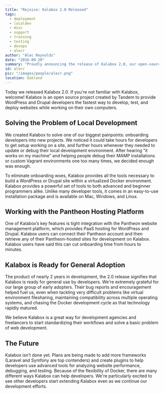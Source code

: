 ```yaml
---
title: "Rejoice: Kalabox 2.0 Released"
tags:
  - deployment
  - localdev
  - misc
  - support
  - training
  - testing
  - devops
  - alecr
author: "Alec Reynolds"
date: "2016-09-20"
summary: "Proudly announcing the release of Kalabox 2.0, our open-source Docker-powered local development tool that provides the fastest way to develop WordPress and Drupal applications."
id: alecr
pic: "/images/people/alecr.png"
location: Oakland
---
```


Today we released Kalabox 2.0. If you're not familiar with Kalabox, welcome! Kalabox is an open source project created by Tandem to provide WordPress and Drupal developers the fastest way to develop, test, and deploy websites while working on their own computers.

## Solving the Problem of Local Development

We created Kalabox to solve one of our biggest painpoints: onboarding developers into new projects. We noticed it could take hours for developers to get setup working on a site, and further hours whenever they needed to update or debug their local development environment. After hearing "it works on my machine" and helping people debug their MAMP installations or custom Vagrant environments one too many times, we decided enough was enough.

To eliminate onboarding woes, Kalabox provides all the tools necessary to build a WordPress or Drupal site within a virtualized Docker environment. Kalabox provides a powerful set of tools to both advanced and beginner programmers alike.  Unlike many developer tools, it comes in an easy-to-use installation package and is available on Mac, Windows, and Linux.

## Working with the Pantheon Hosting Platform

One of Kalabox’s key features is tight integration with the Pantheon website management platform, which provides PaaS hosting for WordPress and Drupal. Kalabox users can connect their Pantheon account and then retrieve any of their Pantheon-hosted sites for development on Kalabox. Kalabox users have said this can cut onboarding time from hours to minutes.

## Kalabox is Ready for General Adoption

The product of nearly 2 years in development, the 2.0 release signifies that Kalabox is ready for general use by developers. We're extremely grateful for our large group of early adopters. Their bug reports and encouragement helped fuel us, even when tackling very difficult problems like virtual environment filesharing, maintaining compatibility across multiple operating systems, and chasing the Docker development cycle as that technology rapidly matured.

We believe Kalabox is a great way for development agencies and freelancers to start standardizing their workflows and solve a basic problem of web development.

## The Future

Kalabox isn’t done yet. Plans are being made to add more frameworks (Laravel and Symfony are top contenders) and create plugins to help developers use advanced tools for analyzing website performance, debugging, and testing. Because of the flexibility of Docker, there are many different ways Kalabox can help developers. We're particularly excited to see other developers start extending Kalabox even as we continue our development efforts.

